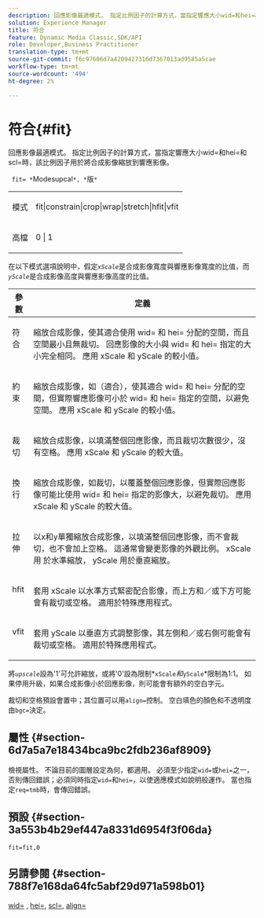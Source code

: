 ```yaml
---
description: 回應影像最適模式。 指定比例因子的計算方式，當指定響應大小wid=和hei=和scl=時，該比例因子用於將合成影像縮放到響應影像。
solution: Experience Manager
title: 符合
feature: Dynamic Media Classic,SDK/API
role: Developer,Business Practitioner
translation-type: tm+mt
source-git-commit: f6c97606d7a4209427316d7367013ad9585a5cae
workflow-type: tm+mt
source-wordcount: '494'
ht-degree: 2%

---
```



# 符合{#fit}

回應影像最適模式。 指定比例因子的計算方式，當指定響應大小wid=和hei=和scl=時，該比例因子用於將合成影像縮放到響應影像。

` fit= *`Modesupcal`*, *`版`*`

<table id="simpletable_50FBDC6B7CB2448891DD0F491DEB5ACF"> 
 <tr class="strow"> 
  <td class="stentry"> <p> <span class="codeph"> <span class="varname"> 模式  </span> </span> </p> </td> 
  <td class="stentry"> <p> <span class="codeph"> fit|constrain|crop|wrap|stretch|hfit|vfit  </span> </p> </td> 
 </tr> 
 <tr class="strow"> 
  <td class="stentry"> <p> <span class="codeph"> <span class="varname"> 高檔  </span> </span> </p> </td> 
  <td class="stentry"> <p> <span class="codeph"> 0 | 1 </span> </p> </td> 
 </tr> 
</table>

在以下模式選項說明中，假定&#x200B;*`xScale`*&#x200B;是合成影像寬度與響應影像寬度的比值，而&#x200B;*`yScale`*&#x200B;是合成影像高度與響應影像高度的比值。

<table id="table_33408ECA9D164AFAA249F8589060545E"> 
 <thead> 
  <tr> 
   <th colname="col1" class="entry"> 參數 </th> 
   <th colname="col2" class="entry"> 定義 </th> 
  </tr> 
 </thead>
 <tbody> 
  <tr valign="top"> 
   <td colname="col1"> <p> <span class="codeph"> 符合 </span> </p> </td> 
   <td colname="col2"> <p>縮放合成影像，使其適合使用<span class="codeph"> wid= </span>和<span class="codeph"> hei= </span>分配的空間，而且空間最小且無裁切。 回應影像的大小與<span class="codeph"> wid= </span>和<span class="codeph"> hei= </span>指定的大小完全相同。 應用<span class="varname"> xScale </span>和<span class="varname"> yScale </span>的較小值。 </p> </td> 
  </tr> 
  <tr valign="top"> 
   <td colname="col1"> <p> <span class="codeph"> 約束  </span> </p> </td> 
   <td colname="col2"> <p>縮放合成影像，如<span class="codeph">（適合</span>），使其適合<span class="codeph"> wid= </span>和<span class="codeph"> hei= </span>分配的空間，但實際響應影像可小於<span class="codeph"> wid= </span>和<span class="codeph"> hei= </span>指定的空間，以避免空間。 應用<span class="varname"> xScale </span>和<span class="varname"> yScale </span>的較小值。 </p> </td> 
  </tr> 
  <tr valign="top"> 
   <td colname="col1"> <p> <span class="codeph"> 裁切 </span> </p> </td> 
   <td colname="col2"> <p>縮放合成影像，以填滿整個回應影像，而且裁切次數很少，沒有空格。 應用<span class="varname"> xScale </span>和<span class="varname"> yScale </span>的較大值。 </p> </td> 
  </tr> 
  <tr valign="top"> 
   <td colname="col1"> <p> <span class="codeph"> 換行 </span> </p> </td> 
   <td colname="col2"> <p>縮放合成影像，如<span class="codeph">裁切</span>，以覆蓋整個回應影像，但實際回應影像可能比使用<span class="codeph"> wid= </span>和<span class="codeph"> hei= </span>指定的影像大，以避免裁切。 應用<span class="varname"> xScale </span>和<span class="varname"> yScale </span>的較大值。 </p> </td> 
  </tr> 
  <tr valign="top"> 
   <td colname="col1"> <p> <span class="codeph"> 拉伸  </span> </p> </td> 
   <td colname="col2"> <p>以x和y單獨縮放合成影像，以填滿整個回應影像，而不會裁切，也不會加上空格。 這通常會變更影像的外觀比例。 <span class="varname"> xScale用 </span> 於水準縮放， <span class="varname"> yScale </span> 用於垂直縮放。 </p> </td> 
  </tr> 
  <tr valign="top"> 
   <td colname="col1"> <p> <span class="codeph"> hfit  </span> </p> </td> 
   <td colname="col2"> <p>套用<span class="varname"> xScale </span>以水準方式緊密配合影像，而上方和／或下方可能會有裁切或空格。 適用於特殊應用程式。 </p> </td> 
  </tr> 
  <tr valign="top"> 
   <td colname="col1"> <p> <span class="codeph"> vfit  </span> </p> </td> 
   <td colname="col2"> <p>套用<span class="varname"> yScale </span>以垂直方式調整影像，其左側和／或右側可能會有裁切或空格。 適用於特殊應用程式。 </p> </td> 
  </tr> 
 </tbody> 
</table>

將&#x200B;*`upscale`*&#x200B;設為&#39;1&#39;可允許縮放，或將&#39;0&#39;設為限制*`xScale`*和&#x200B;*`yScale`*&#x200B;限制為1:1。 如果停用升級，如果合成影像小於回應影像，則可能會有額外的空白字元。

裁切和空格預設會置中；其位置可以用`align=`控制。 空白填色的顏色和不透明度由`bgc=`決定。

## 屬性 {#section-6d7a5a7e18434bca9bc2fdb236af8909}

檢視屬性。 不論目前的圖層設定為何，都適用。 必須至少指定`wid=`或`hei=`之一，否則傳回錯誤；必須同時指定`wid=`和`hei=`，以使適應模式如說明般運作。 當也指定`req=tmb`時，會傳回錯誤。

## 預設 {#section-3a553b4b29ef447a8331d6954f3f06da}

`fit=fit,0`

## 另請參閱 {#section-788f7e168da64fc5abf29d971a598b01}

[wid=](../../../../../is-api/http-ref/image-serving-api-ref/c-http-protocol-reference/c-command-reference/r-is-http-wid.md#reference-bfeadcb67bf4485f851eb21345527e47) , [hei=](../../../../../is-api/http-ref/image-serving-api-ref/c-http-protocol-reference/c-command-reference/r-is-http-hei.md#reference-6d6f556ccc0e4b98a815e8a5c1944a96), [scl=](../../../../../is-api/http-ref/image-serving-api-ref/c-http-protocol-reference/c-command-reference/r-scl.md#reference-b2a74e493d0d407e98fe350551ba3fcc),  [align=](../../../../../is-api/http-ref/image-serving-api-ref/c-http-protocol-reference/c-command-reference/r-align.md#reference-b7d6b87c75124d78884f916dd6544bc7)

